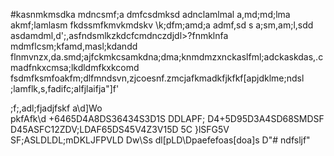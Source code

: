 #kasnmkmsdka
mdncsmf;a
dmfcsdmksd
adnclamlmal
a,md;md;lma
akmf;lamlasm
fkdssmfkmvkmdskv
\k;dfm;amd;a
admf,sd s
a;sm,am;l,sdd
asdamdml,d';,asfndsmlkzkdcfcmdnczdjdl>?fnmklnfa
mdmflcsm;kfamd,masl;kdandd flnmvnzx,da.smd;ajfckmkcsamkdna;dma;knmdmzxnckaslfml;adckaskdas,.cmadfnkxcmsa;lkdldmfkxkcomd
fsdmfksmfoakfm;dlfmndsvn,zjcoesnf.zmcjafkmadkfjkfkf[apjdklme;ndsl
;lamflk,s,fadifc;alfjlaifja"]f'

;f;,adl;fjadjfskf
a\d]Wo
\
pkfAfk\d
+6465D4A8DS36434S3D1S
DDLAPF;
D4+5D95D3A4SD68SMDSF
D45ASFC12ZDV;LDAF65DS45V4Z3V15D
5C
}lSFG5V
SF;ASLDLDL;mDKLJFPVLD
Dw\Ss
dl[pLD\Dpaefefoas[doa]s
D"# ndfsljf" 
